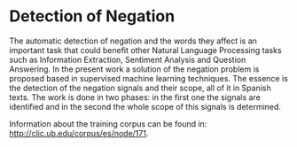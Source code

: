 # Detection of Negation

The automatic detection of negation and the words they affect is an important task that could benefit other Natural Language Processing tasks such as Information Extraction, Sentiment Analysis and Question Answering. In the present work a solution of the negation problem is proposed based in supervised machine learning techniques. The essence is the detection of the negation signals and their scope, all of it in Spanish texts. The work is done in two phases: in the first one the signals are identified and in the second the whole scope of this signals is determined.

Information about the training corpus can be found in: http://clic.ub.edu/corpus/es/node/171.